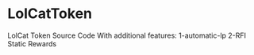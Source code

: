 # LolCatToken
LolCat Token Source Code
With additional features:
1-automatic-lp
2-RFI Static Rewards
